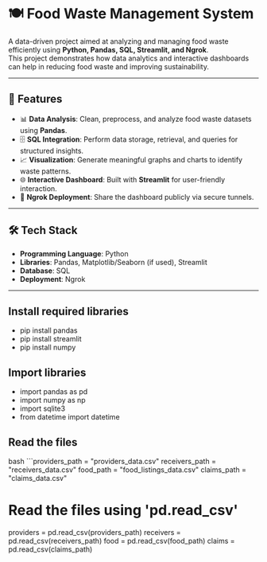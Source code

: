 # 🍽️ Food Waste Management System

A data-driven project aimed at analyzing and managing food waste efficiently using **Python, Pandas, SQL, Streamlit, and Ngrok**.  
This project demonstrates how data analytics and interactive dashboards can help in reducing food waste and improving sustainability.

---

## 🚀 Features
- 📊 **Data Analysis**: Clean, preprocess, and analyze food waste datasets using **Pandas**.  
- 🗄️ **SQL Integration**: Perform data storage, retrieval, and queries for structured insights.  
- 📈 **Visualization**: Generate meaningful graphs and charts to identify waste patterns.  
- 🌐 **Interactive Dashboard**: Built with **Streamlit** for user-friendly interaction.  
- 🔗 **Ngrok Deployment**: Share the dashboard publicly via secure tunnels.  

---

## 🛠️ Tech Stack
- **Programming Language**: Python  
- **Libraries**: Pandas, Matplotlib/Seaborn (if used), Streamlit  
- **Database**: SQL  
- **Deployment**: Ngrok  

---

## Install required libraries
- pip install pandas
- pip install streamlit
- pip install numpy

## Import libraries
- import pandas as pd
- import numpy as np
- import sqlite3
- from datetime import datetime

## Read the files
bash ```providers_path = "providers_data.csv"
receivers_path = "receivers_data.csv"
food_path      = "food_listings_data.csv"
claims_path    = "claims_data.csv"

# Read the files using 'pd.read_csv'
providers  = pd.read_csv(providers_path)
receivers  = pd.read_csv(receivers_path)
food       = pd.read_csv(food_path)
claims     = pd.read_csv(claims_path)

```bash

